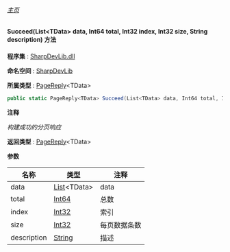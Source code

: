 ###### [主页](./Index.md "主页")

#### Succeed(List\<TData\> data, Int64 total, Int32 index, Int32 size, String description) 方法

**程序集** : [SharpDevLib.dll](./SharpDevLib.assembly.md "SharpDevLib.dll")

**命名空间** : [SharpDevLib](./SharpDevLib.namespace.md "SharpDevLib")

**所属类型** : [PageReply](./SharpDevLib.PageReply.1.md "PageReply")\<TData\>

``` csharp
public static PageReply<TData> Succeed(List<TData> data, Int64 total, Int32 index, Int32 size, String description)
```

**注释**

*构建成功的分页响应*



**返回类型** : [PageReply](./SharpDevLib.PageReply.1.md "PageReply")\<TData\>


**参数**

|名称|类型|注释|
|---|---|---|
|data|[List](https://learn.microsoft.com/en-us/dotnet/api/system.collections.generic.list-1 "List")\<TData\>|data|
|total|[Int64](https://learn.microsoft.com/en-us/dotnet/api/system.int64 "Int64")|总数|
|index|[Int32](https://learn.microsoft.com/en-us/dotnet/api/system.int32 "Int32")|索引|
|size|[Int32](https://learn.microsoft.com/en-us/dotnet/api/system.int32 "Int32")|每页数据条数|
|description|[String](https://learn.microsoft.com/en-us/dotnet/api/system.string "String")|描述|


